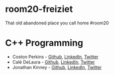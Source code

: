 # room20-freiziet
That old abandoned place you call home #room20

# C++ Programming
* Coston Perkins - [Github](https://github.com/coston/), [LinkedIn](https://www.linkedin.com/in/costonperkins), [Twitter](https://twitter.com/costonperkins)
* Calé DeLaura - [Github](https://github.com/caledelaura), [LinkedIn](https://www.linkedin.com/in/caledelaura), [Twitter](https://twitter.com/calendelaura)
* Jonathan Kinney - [Github](https://github.com/JKatc), [LinkedIn](https://www.linkedin.com/in/jkatc), [Twitter](https://twitter.com/JK_atc)
